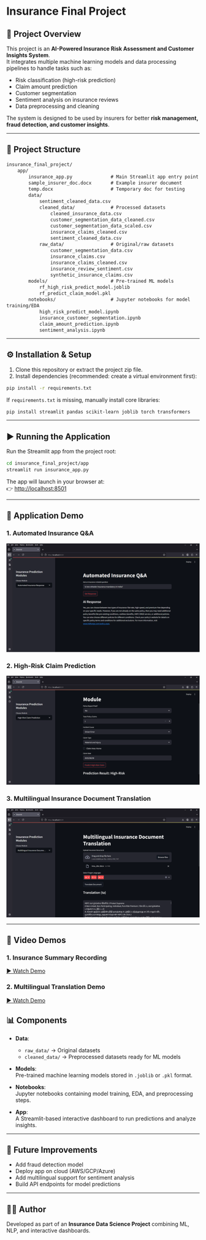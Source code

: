 # Insurance Final Project

## 📌 Project Overview
This project is an **AI-Powered Insurance Risk Assessment and Customer Insights System**.  
It integrates multiple machine learning models and data processing pipelines to handle tasks such as:

- Risk classification (high-risk prediction)
- Claim amount prediction
- Customer segmentation
- Sentiment analysis on insurance reviews
- Data preprocessing and cleaning

The system is designed to be used by insurers for better **risk management, fraud detection, and customer insights**.

---

## 📂 Project Structure

```
insurance_final_project/
    app/
        insurance_app.py              # Main Streamlit app entry point
        sample_insurer_doc.docx       # Example insurer document
        temp.docx                     # Temporary doc for testing
        data/
            sentiment_cleaned_data.csv
            cleaned_data/             # Processed datasets
                cleaned_insurance_data.csv
                customer_segmentation_data_cleaned.csv
                customer_segmentation_data_scaled.csv
                insurance_claims_cleaned.csv
                sentiment_cleaned_data.csv
            raw_data/                 # Original/raw datasets
                customer_segmentation_data.csv
                insurance_claims.csv
                insurance_claims_cleaned.csv
                insurance_review_sentiment.csv
                synthetic_insurance_claims.csv
        models/                       # Pre-trained ML models
            rf_high_risk_predict_model.joblib
            rf_predict_claim_model.pkl
        notebooks/                    # Jupyter notebooks for model training/EDA
            high_risk_predict_model.ipynb
            insurance_customer_segmentation.ipynb
            claim_amount_prediction.ipynb
            sentiment_analysis.ipynb
```

---

## ⚙️ Installation & Setup

1. Clone this repository or extract the project zip file.
2. Install dependencies (recommended: create a virtual environment first):

```bash
pip install -r requirements.txt
```

If `requirements.txt` is missing, manually install core libraries:

```bash
pip install streamlit pandas scikit-learn joblib torch transformers
```

---

## ▶️ Running the Application

Run the Streamlit app from the project root:

```bash
cd insurance_final_project/app
streamlit run insurance_app.py
```

The app will launch in your browser at:  
👉 [http://localhost:8501](http://localhost:8501)

---
## 📸 Application Demo

### 1. Automated Insurance Q&A
![Automated Insurance Q&A](screenshots/automated_response.png)

### 2. High-Risk Claim Prediction
![High-Risk Claim Prediction](screenshots/high_risk.png)

### 3. Multilingual Insurance Document Translation
![Multilingual Translation](screenshots/multi_language_transaltion.png)

---

## 🎥 Video Demos

### 1. Insurance Summary Recording  
[▶ Watch Demo](videos/insurance_summary_recording.mp4)

### 2. Multilingual Translation Demo  
[▶ Watch Demo](videos/multi_lingual_transaltion.mp4)



## 📊 Components

- **Data**:  
  - `raw_data/` → Original datasets  
  - `cleaned_data/` → Preprocessed datasets ready for ML models  

- **Models**:  
  Pre-trained machine learning models stored in `.joblib` or `.pkl` format.  

- **Notebooks**:  
  Jupyter notebooks containing model training, EDA, and preprocessing steps.  

- **App**:  
  A Streamlit-based interactive dashboard to run predictions and analyze insights.  

---

## 🔮 Future Improvements

- Add fraud detection model  
- Deploy app on cloud (AWS/GCP/Azure)  
- Add multilingual support for sentiment analysis  
- Build API endpoints for model predictions  

---

## 👨‍💻 Author
Developed as part of an **Insurance Data Science Project** combining ML, NLP, and interactive dashboards.
